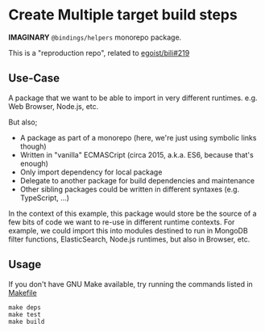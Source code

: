 # Create Multiple target build steps

**IMAGINARY** `@bindings/helpers` monorepo package.

This is a "reproduction repo", related to [egoist/bili#219](https://github.com/egoist/bili/issues/219)

## Use-Case

A package that we want to be able to import in very different runtimes.
e.g. Web Browser, Node.js, etc.

But also;

- A package as part of a monorepo (here, we're just using symbolic links though)
- Written in "vanilla" ECMASCript (circa 2015, a.k.a. ES6, because that's enough)
- Only import dependency for local package
- Delegate to another package for build dependencies and maintenance
- Other sibling packages could be written in different syntaxes (e.g. TypeScript, ...)

In the context of this example, this package would store be the source of a few bits of code we want to re-use in different runtime contexts.
For example, we could import this into modules destined to run in MongoDB filter functions, ElasticSearch, Node.js runtimes, but also in Browser, etc.

## Usage

If you don't have GNU Make available, try running the commands listed in [Makefile](./Makefile)

```terminal
make deps
make test
make build
```
